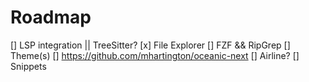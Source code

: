 # Roadmap
[] LSP integration || TreeSitter?
[x] File Explorer
[] FZF && RipGrep
[] Theme(s)
  [] https://github.com/mhartington/oceanic-next
[] Airline?
[] Snippets
